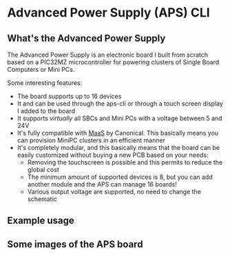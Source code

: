 # Advanced Power Supply (APS) CLI
## What's the Advanced Power Supply
The Advanced Power Supply is an electronic board I built from scratch based on a PIC32MZ microcontroller for powering clusters of Single Board Computers or Mini PCs.

Some interesting features:
* The board supports up to 16 devices
* It and can be used through the aps-cli or through a touch screen display I added to the board
* It supports _virtually_ all SBCs and Mini PCs with a voltage between 5 and 24V
* It's fully compatible with [MaaS](https://maas.io/) by Canonical. This basically means you can provision MiniPC clusters in an efficient manner
* It's completely modular, and this basically means that the board can be easily customized without buying a new PCB based on your needs:
  * Removing the touchscreen is possible and this permits to reduce the global cost
  * The minimum amount of supported devices is 8, but you can add another module and the APS can manage 16 boards!
  * Various output voltage are supported, no need to change the schematic

## Example usage

## Some images of the APS board 

